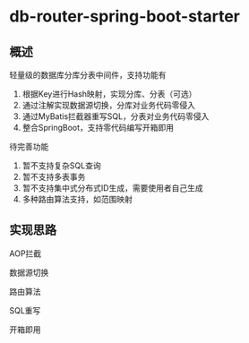 # db-router-spring-boot-starter

## 概述

轻量级的数据库分库分表中间件，支持功能有

1. 根据Key进行Hash映射，实现分库、分表（可选）
2. 通过注解实现数据源切换，分库对业务代码零侵入
3. 通过MyBatis拦截器重写SQL，分表对业务代码零侵入
4. 整合SpringBoot，支持零代码编写开箱即用

待完善功能

1. 暂不支持复杂SQL查询
2. 暂不支持多表事务
3. 暂不支持集中式分布式ID生成，需要使用者自己生成
4. 多种路由算法支持，如范围映射

## 实现思路



AOP拦截

数据源切换

路由算法

SQL重写

开箱即用